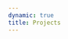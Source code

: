 ```yaml
---
dynamic: true
title: Projects
---
```


<script setup>
import { useData } from 'vitepress'
const { params } = useData()

import { defineClientComponent } from 'vitepress'
const ProjectEvents = defineClientComponent(() => import('../ProjectEvents.vue'))

import ProjectPage from '../ProjectPage.vue'
</script>

<ProjectPage />

<!-- @content -->

<ProjectEvents :id="$params?.id"></ProjectEvents>

